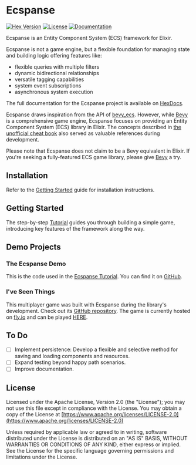 # Ecspanse

[![Hex Version](https://img.shields.io/hexpm/v/ecspanse.svg)](https://hex.pm/packages/ecspanse)
[![License](https://img.shields.io/hexpm/l/ecspanse.svg)](https://github.com/iacobson/ecspanse/blob/main/LICENSE)
[![Documentation](https://img.shields.io/badge/documentation-gray)](https://hexdocs.pm/ecspanse)

Ecspanse is an Entity Component System (ECS) framework for Elixir.

Ecspanse is not a game engine, but a flexible foundation
for managing state and building logic offering features like:

- flexible queries with multiple filters
- dynamic bidirectional relationships
- versatile tagging capabilities
- system event subscriptions
- asynchronous system execution

The full documentation for the Ecspanse project is available on [HexDocs](https://hexdocs.pm/ecspanse).

Ecspanse draws inspiration from the API of [bevy_ecs](https://docs.rs/bevy_ecs/latest/bevy_ecs/). However, while [Bevy](https://bevyengine.org/learn/book/getting-started/ecs/) is a comprehensive game engine, Ecspanse focuses on providing an Entity Component System (ECS) library in Elixir. The concepts described in [the unofficial cheat book](https://bevy-cheatbook.github.io/programming/ecs-intro.html) also served as valuable references during development.

Please note that Ecspanse does not claim to be a Bevy equivalent in Elixir. If you're seeking a fully-featured ECS game library, please give [Bevy](https://bevyengine.org/) a try.

## Installation

Refer to the [Getting Started](https://hexdocs.pm/ecspanse/getting_started.html) guide for installation instructions.

## Getting Started

The step-by-step [Tutorial](https//hexdocs.pm/ecspanse/tutorial.html) guides you through building a simple game, introducing key features of the framework along the way.

## Demo Projects

### The Ecspanse Demo

This is the code used in the [Ecspanse Tutorial](https//hexdocs.pm/ecspanse/tutorial.html). You can find it on [GitHub](https://github.com/iacobson/ecspanse_demo).

### I've Seen Things

This multiplayer game was built with Ecspanse during the library's development. Check out its [GitHub repository](https://github.com/iacobson/iveseenthings). The game is currently hosted on [fly.io](https://fly.io/) and can be played [HERE](https://iveseenthings.fly.dev/).

## To Do

- [ ] Implement persistence: Develop a flexible and selective method for saving and loading components and resources.
- [ ] Expand testing beyond happy path scenarios.
- [ ] Improve documentation.

## License

Licensed under the Apache License, Version 2.0 (the "License");
you may not use this file except in compliance with the License.
You may obtain a copy of the License at [https://www.apache.org/licenses/LICENSE-2.0](https://www.apache.org/licenses/LICENSE-2.0)

Unless required by applicable law or agreed to in writing, software
distributed under the License is distributed on an "AS IS" BASIS,
WITHOUT WARRANTIES OR CONDITIONS OF ANY KIND, either express or implied.
See the License for the specific language governing permissions and
limitations under the License.
